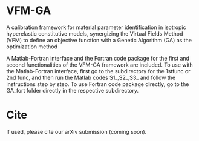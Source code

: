 # VFM-GA
A calibration framework for material parameter identification in isotropic hyperelastic constitutive models, synergizing the Virtual Fields Method (VFM) to define an objective function with a Genetic Algorithm (GA) as the optimization method

A Matlab-Fortran interface and the Fortran code package for the first and second functionalities of the VFM-GA framework are included. To use with the Matlab-Fortran interface, first go to the subdirectory for the 1stfunc or 2nd func, and then run the Matlab codes S1_,S2_,S3_ and follow the instructions step by step. To use Fortran code package directly, go to the GA_fort folder directly in the respective subdirectory.

# Cite
If used, please cite our arXiv submission (coming soon).
